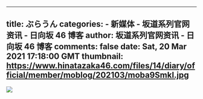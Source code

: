 
---
title: ぶらうん
categories: 
    - 新媒体
    - 坂道系列官网资讯 - 日向坂 46 博客
author: 坂道系列官网资讯 - 日向坂 46 博客
comments: false
date: Sat, 20 Mar 2021 17:18:00 GMT
thumbnail: https://www.hinatazaka46.com/files/14/diary/official/member/moblog/202103/moba9SmkI.jpg
---

<div>   
<img src="https://www.hinatazaka46.com/files/14/diary/official/member/moblog/202103/moba9SmkI.jpg" referrerpolicy="no-referrer">  
</div>
            